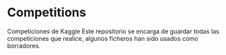 # Competitions
Competiciones de Kaggle
Este repositorio se encarga de guardar todas las competiciones que realice, algunos ficheros han sido usados como borradores.
